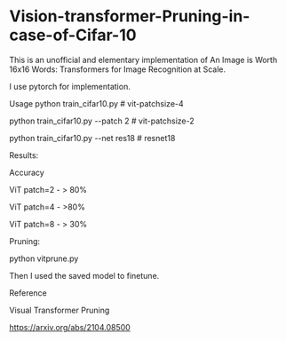 # Vision-transformer-Pruning-in-case-of-Cifar-10


This is an unofficial and elementary implementation of An Image is Worth 16x16 Words: Transformers for Image Recognition at Scale.


I use pytorch for implementation.


Usage
python train_cifar10.py # vit-patchsize-4


python train_cifar10.py --patch 2 # vit-patchsize-2


python train_cifar10.py --net res18 # resnet18



Results:

Accuracy

ViT patch=2	 - > 80%

ViT patch=4	 - >80%

ViT patch=8	 - > 30%


Pruning:



python vitprune.py


Then I used the saved model to finetune.


Reference


Visual Transformer Pruning

https://arxiv.org/abs/2104.08500
